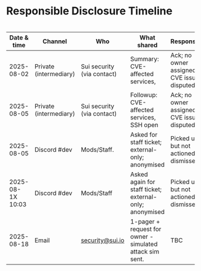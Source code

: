 # Responsible Disclosure Timeline

# 

| Date & time | Channel | Who | What shared | Response |
| --- | --- | --- | --- | --- |
| 2025-08-02 | Private (intermediary) | Sui security (via contact) | Summary: CVE-affected services, | Ack; no owner assigned. CVE issue disputed. |
| 2025-08-05 | Private (intermediary) | Sui security (via contact) | Followup: CVE-affected services, SSH open | Ack; no owner assigned. CVE issue disputed. |
| 2025-08-05  | Discord #dev | Mods/Staff.  | Asked for staff ticket; external-only; anonymised | Picked up but not actioned / dismissed |
| 2025-08-1X 10:03 | Discord #dev | Mods/Staff | Asked again for staff ticket; external-only; anonymised | Picked up but not actioned / dismissed |
| 2025-08-18 | Email | [security@sui.io](mailto:security@sui.io)  | 1-pager + request for owner - simulated attack sim sent. | TBC |